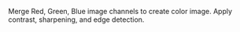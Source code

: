 Merge Red, Green, Blue image channels to create color image.
Apply contrast, sharpening, and edge detection.
